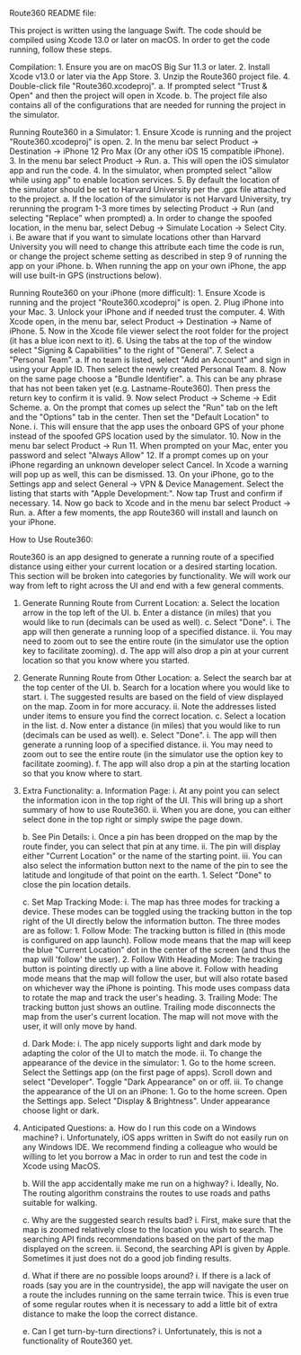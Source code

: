 Route360 README file:

This project is written using the language Swift. The code should be compiled using Xcode 13.0 or later on macOS. In order to get the code running, follow these steps.

Compilation:
    1. Ensure you are on macOS Big Sur 11.3 or later.
    2. Install Xcode v13.0 or later via the App Store.
    3. Unzip the Route360 project file.
    4. Double-click file "Route360.xcodeproj".
        a. If prompted select "Trust & Open" and then the project will open in Xcode.
        b. The project file also contains all of the configurations that are needed for running the project in the simulator.



Running Route360 in a Simulator:
    1. Ensure Xcode is running and the project "Route360.xcodeproj" is open.
    2. In the menu bar select Product -> Destination -> iPhone 12 Pro Max (Or any other iOS 15 compatible iPhone).
    3. In the menu bar select Product -> Run.
        a. This will open the iOS simulator app and run the code.
    4. In the simulator, when prompted select "allow while using app" to enable location services.
    5. By default the location of the simulator should be set to Harvard University per the .gpx file attached to the project.
        a. If the location of the simulator is not Harvard University, try rerunning the program 1-3 more times by selecting Product -> Run (and selecting "Replace" when prompted)
        a. In order to change the spoofed location, in the menu bar, select Debug -> Simulate Location -> Select City.
            i. Be aware that if you want to simulate locations other than Harvard University you will need to change this attribute each time the code is run, or change the project scheme setting as described in step 9 of running the app on your iPhone.
        b. When running the app on your own iPhone, the app will use built-in GPS (instructions below).
       
 
        
Running Route360 on your iPhone (more difficult):
    1. Ensure Xcode is running and the project "Route360.xcodeproj" is open.
    2. Plug iPhone into your Mac.
    3. Unlock your iPhone and if needed trust the computer.
    4. With Xcode open, in the menu bar, select Product -> Destination -> Name of iPhone.
    5. Now in the Xcode file viewer select the root folder for the project (it has a blue icon next to it).
    6. Using the tabs at the top of the window select "Signing & Capabilities" to the right of "General".
    7. Select a "Personal Team".
        a. If no team is listed, select "Add an Account" and sign in using your Apple ID. Then select the newly created Personal Team.
    8. Now on the same page choose a "Bundle Identifier".
        a. This can be any phrase that has not been taken yet (e.g. Lastname-Route360). Then press the return key to confirm it is valid.
    9. Now select Product -> Scheme -> Edit Scheme.
        a. On the prompt that comes up select the "Run" tab on the left and the "Options" tab in the center. Then set the "Default Location" to None.
                i. This will ensure that the app uses the onboard GPS of your phone instead of the spoofed GPS location used by the simulator.
    10. Now in the menu bar select Product -> Run
    11. When prompted on your Mac, enter you password and select "Always Allow"
    12. If a prompt comes up on your iPhone regarding an unknown developer select Cancel. In Xcode a warning will pop up as well, this can be dismissed. 
    13. On your iPhone, go to the Settings app and select General -> VPN & Device Management. Select the listing that starts with "Apple Development:". Now tap Trust and confirm if necessary.
    14. Now go back to Xcode and in the menu bar select Product -> Run.
        a. After a few moments, the app Route360 will install and launch on your iPhone.
  
  
        
How to Use Route360:

Route360 is an app designed to generate a running route of a specified distance using either your current location or a desired starting location. This section will be broken into categories by functionality. We will work our way from left to right across the UI and end with a few general comments.

1. Generate Running Route from Current Location:
    a. Select the location arrow in the top left of the UI.
    b. Enter a distance (in miles) that you would like to run (decimals can be used as well).
    c. Select "Done".
        i. The app will then generate a running loop of a specified distance.
        ii. You may need to zoom out to see the entire route (in the simulator use the option key to facilitate zooming).
    d. The app will also drop a pin at your current location so that you know where you started.
    
    
2. Generate Running Route from Other Location:
    a. Select the search bar at the top center of the UI.
    b. Search for a location where you would like to start.
        i. The suggested results are based on the field of view displayed on the map. Zoom in for more accuracy.
        ii. Note the addresses listed under items to ensure you find the correct location.
    c. Select a location in the list.
    d. Now enter a distance (in miles) that you would like to run (decimals can be used as well).
    e. Select "Done".
        i. The app will then generate a running loop of a specified distance.
        ii. You may need to zoom out to see the entire route (in the simulator use the option key to facilitate zooming).
    f. The app will also drop a pin at the starting location so that you know where to start.
    
    
3. Extra Functionality:
    a. Information Page:
        i. At any point you can select the information icon in the top right of the UI. This will bring up a short summary of how to use Route360.
        ii. When you are done, you can either select done in the top right or simply swipe the page down.
        
    b. See Pin Details:
        i. Once a pin has been dropped on the map by the route finder, you can select that pin at any time.
        ii. The pin will display either "Current Location" or the name of the starting point.
        iii. You can also select the information button next to the name of the pin to see the latitude and longitude of that point on the earth.
            1. Select "Done" to close the pin location details.
        
    c. Set Map Tracking Mode:
        i. The map has three modes for tracking a device. These modes can be toggled using the tracking button in the top right of the UI directly below the information button. The three modes are as follow:
            1. Follow Mode: The tracking button is filled in (this mode is configured on app launch). Follow mode means that the map will keep the blue "Current Location" dot in the center of the screen (and thus the map will 'follow' the user).
            2. Follow With Heading Mode: The tracking button is pointing directly up with a line above it. Follow with heading mode means that the map will follow the user, but will also rotate based on whichever way the iPhone is pointing. This mode uses compass data to rotate the map and track the user's heading.
            3. Trailing Mode: The tracking button just shows an outline. Trailing mode disconnects the map from the user's current location. The map will not move with the user, it will only move by hand.
    
    d. Dark Mode:
        i. The app nicely supports light and dark mode by adapting the color of the UI to match the mode.
        ii. To change the appearance of the device in the simulator:
            1. Go to the home screen. Select the Settings app (on the first page of apps). Scroll down and select "Developer". Toggle "Dark Appearance" on or off.
        iii. To change the appearance of the UI on an iPhone:
            1. Go to the home screen. Open the Settings app. Select "Display & Brightness". Under appearance choose light or dark.
            
            
4. Anticipated Questions:
    a. How do I run this code on a Windows machine?
        i. Unfortunately, iOS apps written in Swift do not easily run on any Windows IDE. We recommend finding a colleague who would be willing to let you borrow a Mac in order to run and test the code in Xcode using MacOS.
        
    b. Will the app accidentally make me run on a highway?
        i. Ideally, No. The routing algorithm constrains the routes to use roads and paths suitable for walking.
        
    c. Why are the suggested search results bad?
        i. First, make sure that the map is zoomed relatively close to the location you wish to search. The searching API finds recommendations based on the part of the map displayed on the screen.
        ii. Second, the searching API is given by Apple. Sometimes it just does not do a good job finding results.
        
    d. What if there are no possible loops around?
        i. If there is a lack of roads (say you are in the countryside), the app will navigate the user on a route the includes running on the same terrain twice. This is even true of some regular routes when it is necessary to add a little bit of extra distance to make the loop the correct distance.
        
    e. Can I get turn-by-turn directions?
        i. Unfortunately, this is not a functionality of Route360 yet.
